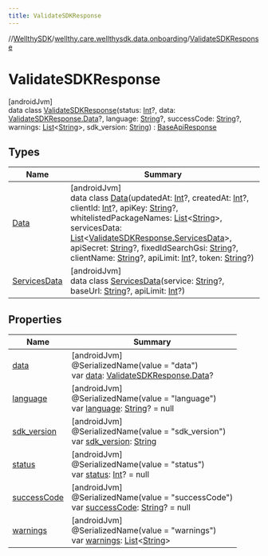 ```yaml
---
title: ValidateSDKResponse
---
```

//[WellthySDK](../../../index.html)/[wellthy.care.wellthysdk.data.onboarding](../index.html)/[ValidateSDKResponse](index.html)



# ValidateSDKResponse



[androidJvm]\
data class [ValidateSDKResponse](index.html)(status: [Int](https://kotlinlang.org/api/latest/jvm/stdlib/kotlin/-int/index.html)?, data: [ValidateSDKResponse.Data](-data/index.html)?, language: [String](https://kotlinlang.org/api/latest/jvm/stdlib/kotlin/-string/index.html)?, successCode: [String](https://kotlinlang.org/api/latest/jvm/stdlib/kotlin/-string/index.html)?, warnings: [List](https://kotlinlang.org/api/latest/jvm/stdlib/kotlin.collections/-list/index.html)&lt;[String](https://kotlinlang.org/api/latest/jvm/stdlib/kotlin/-string/index.html)&gt;, sdk_version: [String](https://kotlinlang.org/api/latest/jvm/stdlib/kotlin/-string/index.html)) : [BaseApiResponse](../../wellthy.care.wellthysdk.data.base/-base-api-response/index.html)



## Types


| Name | Summary |
|---|---|
| [Data](-data/index.html) | [androidJvm]<br>data class [Data](-data/index.html)(updatedAt: [Int](https://kotlinlang.org/api/latest/jvm/stdlib/kotlin/-int/index.html)?, createdAt: [Int](https://kotlinlang.org/api/latest/jvm/stdlib/kotlin/-int/index.html)?, clientId: [Int](https://kotlinlang.org/api/latest/jvm/stdlib/kotlin/-int/index.html)?, apiKey: [String](https://kotlinlang.org/api/latest/jvm/stdlib/kotlin/-string/index.html)?, whitelistedPackageNames: [List](https://kotlinlang.org/api/latest/jvm/stdlib/kotlin.collections/-list/index.html)&lt;[String](https://kotlinlang.org/api/latest/jvm/stdlib/kotlin/-string/index.html)&gt;, servicesData: [List](https://kotlinlang.org/api/latest/jvm/stdlib/kotlin.collections/-list/index.html)&lt;[ValidateSDKResponse.ServicesData](-services-data/index.html)&gt;, apiSecret: [String](https://kotlinlang.org/api/latest/jvm/stdlib/kotlin/-string/index.html)?, fixedIdSearchGsi: [String](https://kotlinlang.org/api/latest/jvm/stdlib/kotlin/-string/index.html)?, clientName: [String](https://kotlinlang.org/api/latest/jvm/stdlib/kotlin/-string/index.html)?, apiLimit: [Int](https://kotlinlang.org/api/latest/jvm/stdlib/kotlin/-int/index.html)?, token: [String](https://kotlinlang.org/api/latest/jvm/stdlib/kotlin/-string/index.html)?) |
| [ServicesData](-services-data/index.html) | [androidJvm]<br>data class [ServicesData](-services-data/index.html)(service: [String](https://kotlinlang.org/api/latest/jvm/stdlib/kotlin/-string/index.html)?, baseUrl: [String](https://kotlinlang.org/api/latest/jvm/stdlib/kotlin/-string/index.html)?, apiLimit: [Int](https://kotlinlang.org/api/latest/jvm/stdlib/kotlin/-int/index.html)?) |


## Properties


| Name | Summary |
|---|---|
| [data](data.html) | [androidJvm]<br>@SerializedName(value = "data")<br>var [data](data.html): [ValidateSDKResponse.Data](-data/index.html)? |
| [language](language.html) | [androidJvm]<br>@SerializedName(value = "language")<br>var [language](language.html): [String](https://kotlinlang.org/api/latest/jvm/stdlib/kotlin/-string/index.html)? = null |
| [sdk_version](sdk_version.html) | [androidJvm]<br>@SerializedName(value = "sdk_version")<br>var [sdk_version](sdk_version.html): [String](https://kotlinlang.org/api/latest/jvm/stdlib/kotlin/-string/index.html) |
| [status](status.html) | [androidJvm]<br>@SerializedName(value = "status")<br>var [status](status.html): [Int](https://kotlinlang.org/api/latest/jvm/stdlib/kotlin/-int/index.html)? = null |
| [successCode](success-code.html) | [androidJvm]<br>@SerializedName(value = "successCode")<br>var [successCode](success-code.html): [String](https://kotlinlang.org/api/latest/jvm/stdlib/kotlin/-string/index.html)? = null |
| [warnings](warnings.html) | [androidJvm]<br>@SerializedName(value = "warnings")<br>var [warnings](warnings.html): [List](https://kotlinlang.org/api/latest/jvm/stdlib/kotlin.collections/-list/index.html)&lt;[String](https://kotlinlang.org/api/latest/jvm/stdlib/kotlin/-string/index.html)&gt; |

